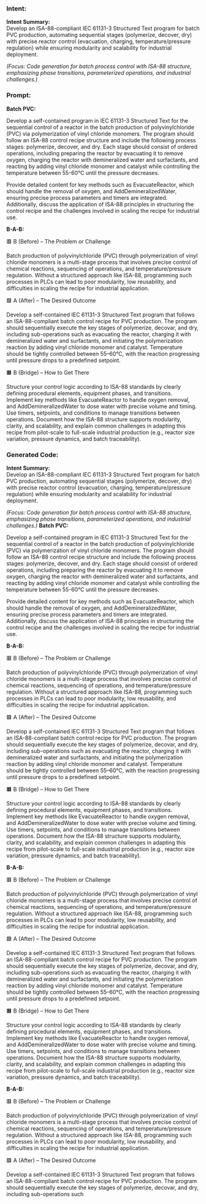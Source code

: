 ### Intent:
**Intent Summary:**  
Develop an ISA-88-compliant IEC 61131-3 Structured Text program for batch PVC production, automating sequential stages (polymerize, decover, dry) with precise reactor control (evacuation, charging, temperature/pressure regulation) while ensuring modularity and scalability for industrial deployment.  

*(Focus: Code generation for batch process control with ISA-88 structure, emphasizing phase transitions, parameterized operations, and industrial challenges.)*

### Prompt:
**Batch PVC:**

Develop a self-contained program in IEC 61131-3 Structured Text for the sequential control of a reactor in the batch production of polyvinylchloride (PVC) via polymerization of vinyl chloride monomers. The program should follow an ISA-88 control recipe structure and include the following process stages: polymerize, decover, and dry. Each stage should consist of ordered operations, including preparing the reactor by evacuating it to remove oxygen, charging the reactor with demineralized water and surfactants, and reacting by adding vinyl chloride monomer and catalyst while controlling the temperature between 55-60°C until the pressure decreases.

Provide detailed content for key methods such as EvacuateReactor, which should handle the removal of oxygen, and AddDemineralizedWater, ensuring precise process parameters and timers are integrated. Additionally, discuss the application of ISA-88 principles in structuring the control recipe and the challenges involved in scaling the recipe for industrial use.

**B-A-B:**

🟥 B (Before) – The Problem or Challenge

Batch production of polyvinylchloride (PVC) through polymerization of vinyl chloride monomers is a multi-stage process that involves precise control of chemical reactions, sequencing of operations, and temperature/pressure regulation. Without a structured approach like ISA-88, programming such processes in PLCs can lead to poor modularity, low reusability, and difficulties in scaling the recipe for industrial application.

🟩 A (After) – The Desired Outcome

Develop a self-contained IEC 61131-3 Structured Text program that follows an ISA-88-compliant batch control recipe for PVC production. The program should sequentially execute the key stages of polymerize, decovar, and dry, including sub-operations such as evacuating the reactor, charging it with demineralized water and surfactants, and initiating the polymerization reaction by adding vinyl chloride monomer and catalyst. Temperature should be tightly controlled between 55–60°C, with the reaction progressing until pressure drops to a predefined setpoint.

🟧 B (Bridge) – How to Get There

Structure your control logic according to ISA-88 standards by clearly defining procedural elements, equipment phases, and transitions. Implement key methods like EvacuateReactor to handle oxygen removal, and AddDemineralizedWater to dose water with precise volume and timing. Use timers, setpoints, and conditions to manage transitions between operations. Document how the ISA-88 structure supports modularity, clarity, and scalability, and explain common challenges in adapting this recipe from pilot-scale to full-scale industrial production (e.g., reactor size variation, pressure dynamics, and batch traceability).

### Generated Code:
**Intent Summary:**  
Develop an ISA-88-compliant IEC 61131-3 Structured Text program for batch PVC production, automating sequential stages (polymerize, decover, dry) with precise reactor control (evacuation, charging, temperature/pressure regulation) while ensuring modularity and scalability for industrial deployment.  

*(Focus: Code generation for batch process control with ISA-88 structure, emphasizing phase transitions, parameterized operations, and industrial challenges.)*
**Batch PVC:**

Develop a self-contained program in IEC 61131-3 Structured Text for the sequential control of a reactor in the batch production of polyvinylchloride (PVC) via polymerization of vinyl chloride monomers. The program should follow an ISA-88 control recipe structure and include the following process stages: polymerize, decover, and dry. Each stage should consist of ordered operations, including preparing the reactor by evacuating it to remove oxygen, charging the reactor with demineralized water and surfactants, and reacting by adding vinyl chloride monomer and catalyst while controlling the temperature between 55-60°C until the pressure decreases.

Provide detailed content for key methods such as EvacuateReactor, which should handle the removal of oxygen, and AddDemineralizedWater, ensuring precise process parameters and timers are integrated. Additionally, discuss the application of ISA-88 principles in structuring the control recipe and the challenges involved in scaling the recipe for industrial use.

**B-A-B:**

🟥 B (Before) – The Problem or Challenge

Batch production of polyvinylchloride (PVC) through polymerization of vinyl chloride monomers is a multi-stage process that involves precise control of chemical reactions, sequencing of operations, and temperature/pressure regulation. Without a structured approach like ISA-88, programming such processes in PLCs can lead to poor modularity, low reusability, and difficulties in scaling the recipe for industrial application.

🟩 A (After) – The Desired Outcome

Develop a self-contained IEC 61131-3 Structured Text program that follows an ISA-88-compliant batch control recipe for PVC production. The program should sequentially execute the key stages of polymerize, decovar, and dry, including sub-operations such as evacuating the reactor, charging it with demineralized water and surfactants, and initiating the polymerization reaction by adding vinyl chloride monomer and catalyst. Temperature should be tightly controlled between 55–60°C, with the reaction progressing until pressure drops to a predefined setpoint.

🟧 B (Bridge) – How to Get There

Structure your control logic according to ISA-88 standards by clearly defining procedural elements, equipment phases, and transitions. Implement key methods like EvacuateReactor to handle oxygen removal, and AddDemineralizedWater to dose water with precise volume and timing. Use timers, setpoints, and conditions to manage transitions between operations. Document how the ISA-88 structure supports modularity, clarity, and scalability, and explain common challenges in adapting this recipe from pilot-scale to full-scale industrial production (e.g., reactor size variation, pressure dynamics, and batch traceability).

**B-A-B:**

🟥 B (Before) – The Problem or Challenge

Batch production of polyvinylchloride (PVC) through polymerization of vinyl chloride monomers is a multi-stage process that involves precise control of chemical reactions, sequencing of operations, and temperature/pressure regulation. Without a structured approach like ISA-88, programming such processes in PLCs can lead to poor modularity, low reusability, and difficulties in scaling the recipe for industrial application.

🟩 A (After) – The Desired Outcome

Develop a self-contained IEC 61131-3 Structured Text program that follows an ISA-88-compliant batch control recipe for PVC production. The program should sequentially execute the key stages of polymerize, decovar, and dry, including sub-operations such as evacuating the reactor, charging it with demineralized water and surfactants, and initiating the polymerization reaction by adding vinyl chloride monomer and catalyst. Temperature should be tightly controlled between 55–60°C, with the reaction progressing until pressure drops to a predefined setpoint.

🟧 B (Bridge) – How to Get There

Structure your control logic according to ISA-88 standards by clearly defining procedural elements, equipment phases, and transitions. Implement key methods like EvacuateReactor to handle oxygen removal, and AddDemineralizedWater to dose water with precise volume and timing. Use timers, setpoints, and conditions to manage transitions between operations. Document how the ISA-88 structure supports modularity, clarity, and scalability, and explain common challenges in adapting this recipe from pilot-scale to full-scale industrial production (e.g., reactor size variation, pressure dynamics, and batch traceability).

**B-A-B:**

🟥 B (Before) – The Problem or Challenge

Batch production of polyvinylchloride (PVC) through polymerization of vinyl chloride monomers is a multi-stage process that involves precise control of chemical reactions, sequencing of operations, and temperature/pressure regulation. Without a structured approach like ISA-88, programming such processes in PLCs can lead to poor modularity, low reusability, and difficulties in scaling the recipe for industrial application.

🟩 A (After) – The Desired Outcome

Develop a self-contained IEC 61131-3 Structured Text program that follows an ISA-88-compliant batch control recipe for PVC production. The program should sequentially execute the key stages of polymerize, decovar, and dry, including sub-operations such
